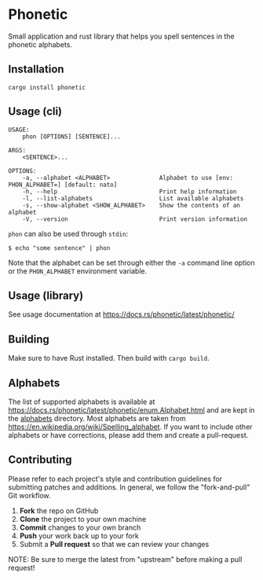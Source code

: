 # Phonetic

Small application and rust library that helps you spell sentences in the phonetic alphabets.

## Installation

`cargo install phonetic`

## Usage (cli)

```
USAGE:
    phon [OPTIONS] [SENTENCE]...

ARGS:
    <SENTENCE>...

OPTIONS:
    -a, --alphabet <ALPHABET>              Alphabet to use [env: PHON_ALPHABET=] [default: nato]
    -h, --help                             Print help information
    -l, --list-alphabets                   List available alphabets
    -s, --show-alphabet <SHOW_ALPHABET>    Show the contents of an alphabet
    -V, --version                          Print version information
```

`phon` can also be used through `stdin`:

`$ echo "some sentence" | phon`

Note that the alphabet can be set through either the `-a` command line option or the `PHON_ALPHABET` environment variable.

## Usage (library)

See usage documentation at https://docs.rs/phonetic/latest/phonetic/

## Building

Make sure to have Rust installed. Then build with `cargo build`.

## Alphabets

The list of supported alphabets is available at https://docs.rs/phonetic/latest/phonetic/enum.Alphabet.html and are kept in the [alphabets](https://github.com/wouterdebie/phonetic/tree/main/alphabets) directory. Most alphabets are taken from https://en.wikipedia.org/wiki/Spelling_alphabet. If you want to include other alphabets or have corrections, please add them and create a pull-request.

## Contributing

Please refer to each project's style and contribution guidelines for submitting patches and additions. In general, we follow the "fork-and-pull" Git workflow.

1.  **Fork** the repo on GitHub
2.  **Clone** the project to your own machine
3.  **Commit** changes to your own branch
4.  **Push** your work back up to your fork
5.  Submit a **Pull request** so that we can review your changes

NOTE: Be sure to merge the latest from "upstream" before making a pull request!
